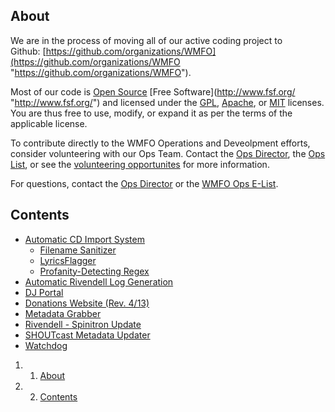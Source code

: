 About 
-----

We are in the process of moving all of our active coding project to
Github: [https://github.com/organizations/WMFO](https://github.com/organizations/WMFO "https://github.com/organizations/WMFO").

Most of our code is [Open
Source](http://opensource.org/ "http://opensource.org/") [Free
Software](http://www.fsf.org/ "http://www.fsf.org/") and licensed under
the
[GPL](http://www.gnu.org/copyleft/gpl.html "http://www.gnu.org/copyleft/gpl.html"),
[Apache](http://www.apache.org/licenses/LICENSE-2.0.html "http://www.apache.org/licenses/LICENSE-2.0.html"),
or
[MIT](http://opensource.org/licenses/MIT "http://opensource.org/licenses/MIT")
licenses. You are thus free to use, modify, or expand it as per the
terms of the applicable license.

To contribute directly to the WMFO Operations and Deveolpment efforts,
consider volunteering with our Ops Team. Contact the [Ops
Director](https://wiki.wmfo.org/Executive_Board/Operations_Dept. "Operations Dept."),
the [Ops
List](https://wiki.wmfo.org/Staff_Info/Staff_Newsgroups "Staff Newsgroups"),
or see the [volunteering
opportunites](https://wiki.wmfo.org/Staff_Info/Volunteering/Opportunities "Opportunities")
for more information.

For questions, contact the [Ops
Director](https://wiki.wmfo.org/Executive_Board/Operations_Dept. "Operations Dept.") or
the [WMFO Ops
E-List](https://wiki.wmfo.org/Staff_Info/Staff_Newsgroups "Staff Newsgroups").

Contents 
--------

-   [Automatic CD Import
    System](https://wiki.wmfo.org/Operations/Station_Architecture_Overview/Code/Automatic_CD_Import_System "Operations/Station_Architecture_Overview/Code/Automatic_CD_Import_System")
    -   [Filename
        Sanitizer](https://wiki.wmfo.org/Operations/Station_Architecture_Overview/Code/Automatic_CD_Import_System/Filename_Sanitizer "Operations/Station_Architecture_Overview/Code/Automatic_CD_Import_System/Filename_Sanitizer")
    -   [LyricsFlagger](https://wiki.wmfo.org/Operations/Station_Architecture_Overview/Code/Automatic_CD_Import_System/LyricsChecker "Operations/Station_Architecture_Overview/Code/Automatic_CD_Import_System/LyricsChecker")
    -   [Profanity-Detecting
        Regex](https://wiki.wmfo.org/Operations/Station_Architecture_Overview/Code/Automatic_CD_Import_System/Profanity-Detecting_Regex "Operations/Station_Architecture_Overview/Code/Automatic_CD_Import_System/Profanity-Detecting_Regex")
-   [Automatic Rivendell Log
    Generation](https://wiki.wmfo.org/Operations/Station_Architecture_Overview/Code/Automatic_Rivendell_Log_Generation "Operations/Station_Architecture_Overview/Code/Automatic_Rivendell_Log_Generation")
-   [DJ
    Portal](https://wiki.wmfo.org/Operations/Station_Architecture_Overview/Code/DJ_Portal "Operations/Station_Architecture_Overview/Code/DJ_Portal")
-   [Donations Website (Rev.
    4/13)](https://wiki.wmfo.org/Operations/Station_Architecture_Overview/Code/Donations_Website_(Rev._4%2F%2F13) "Operations/Station_Architecture_Overview/Code/Donations_Website_(Rev._4//13)")
-   [Metadata
    Grabber](https://wiki.wmfo.org/Operations/Station_Architecture_Overview/Code/Metadata_Grabber "Operations/Station_Architecture_Overview/Code/Metadata_Grabber")
-   [Rivendell - Spinitron
    Update](https://wiki.wmfo.org/Operations/Station_Architecture_Overview/Code/Rivendell_-_Spinitron_Update "Operations/Station_Architecture_Overview/Code/Rivendell_-_Spinitron_Update")
-   [SHOUTcast Metadata
    Updater](https://wiki.wmfo.org/Operations/Station_Architecture_Overview/Code/SHOUTcast_Metadata_Updater "Operations/Station_Architecture_Overview/Code/SHOUTcast_Metadata_Updater")
-   [Watchdog](https://wiki.wmfo.org/Operations/Station_Architecture_Overview/Code/Watchdog "Operations/Station_Architecture_Overview/Code/Watchdog")

1.  1. [About](#About)
2.  2. [Contents](#Contents)

